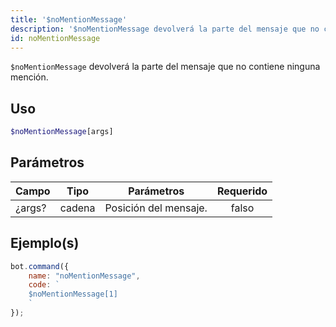 ```yaml
---
title: '$noMentionMessage'
description: '$noMentionMessage devolverá la parte del mensaje que no contiene mención.'
id: noMentionMessage
---
```


`$noMentionMessage` devolverá la parte del mensaje que no contiene ninguna mención.

## Uso

```php
$noMentionMessage[args]
```

## Parámetros

| Campo  | Tipo   | Parámetros            | Requerido |
| ------ | ------ | --------------------- |:---------:|
| ¿args? | cadena | Posición del mensaje. |   falso   |

## Ejemplo(s)

```javascript
bot.command({
    name: "noMentionMessage",
    code: `
    $noMentionMessage[1]
    `
});
```